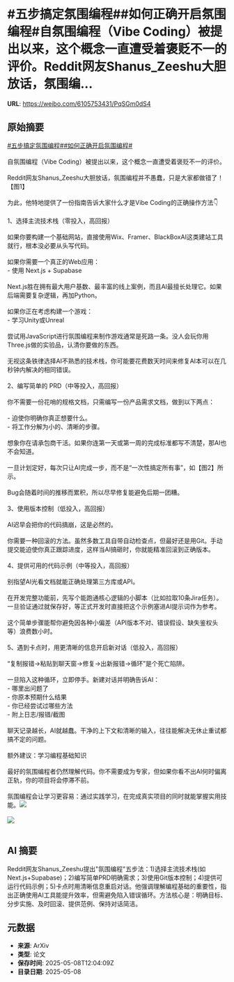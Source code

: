 # #五步搞定氛围编程##如何正确开启氛围编程#自氛围编程（Vibe Coding）被提出以来，这个概念一直遭受着褒贬不一的评价。Reddit网友Shanus_Zeeshu大胆放话，氛围编...

**URL**: https://weibo.com/6105753431/PqSGm0dS4

## 原始摘要

<a href="https://m.weibo.cn/search?containerid=231522type%3D1%26t%3D10%26q%3D%23%E4%BA%94%E6%AD%A5%E6%90%9E%E5%AE%9A%E6%B0%9B%E5%9B%B4%E7%BC%96%E7%A8%8B%23&amp;extparam=%23%E4%BA%94%E6%AD%A5%E6%90%9E%E5%AE%9A%E6%B0%9B%E5%9B%B4%E7%BC%96%E7%A8%8B%23" data-hide=""><span class="surl-text">#五步搞定氛围编程#</span></a><a href="https://m.weibo.cn/search?containerid=231522type%3D1%26t%3D10%26q%3D%23%E5%A6%82%E4%BD%95%E6%AD%A3%E7%A1%AE%E5%BC%80%E5%90%AF%E6%B0%9B%E5%9B%B4%E7%BC%96%E7%A8%8B%23&amp;extparam=%23%E5%A6%82%E4%BD%95%E6%AD%A3%E7%A1%AE%E5%BC%80%E5%90%AF%E6%B0%9B%E5%9B%B4%E7%BC%96%E7%A8%8B%23" data-hide=""><span class="surl-text">#如何正确开启氛围编程#</span></a><br><br>自氛围编程（Vibe Coding）被提出以来，这个概念一直遭受着褒贬不一的评价。<br><br>Reddit网友Shanus_Zeeshu大胆放话，氛围编程并不愚蠢，只是大家都做错了！【图1】<br><br>为此，他特地提供了一份指南告诉大家什么才是Vibe Coding的正确操作方法👇<br><br>1、选择主流技术栈（零投入，高回报）<br><br>如果你要构建一个基础网站，直接使用Wix、Framer、BlackBoxAI这类建站工具就行，根本没必要从头写代码。<br><br>如果你需要一个真正的Web应用：<br>- 使用 Next.js + Supabase<br><br>Next.js胜在拥有最大用户基数、最丰富的线上案例，而且AI最擅长处理它。如果后端需要复杂逻辑，再加Python。<br><br>如果你正在考虑构建一个游戏：<br>- 学习Unity或Unreal<br><br>尝试用JavaScript进行氛围编程来制作游戏通常是死路一条。没人会玩你用Three.js做的实验品，认清你要做的东西。<br><br>无视这条铁律选择AI不熟悉的技术栈，你可能要花费数天时间来修复AI本可以在几秒钟内解决的相同错误。<br><br>2、编写简单的 PRD（中等投入，高回报）<br><br>你不需要一份花哨的规格文档，只需编写一份产品需求文档，做到以下两点：<br><br>- 迫使你明确你真正想要什么。<br>- 将工作分解为小的、清晰的步骤。<br><br>想象你在请承包商干活。如果你连第一天或第一周的完成标准都写不清楚，那AI也不会知道。<br><br>一旦计划定好，每次只让AI完成一步，而不是“一次性搞定所有事”，如【图2】所示。<br><br>Bug会随着时间的推移而累积，所以尽早修复能避免后期一团糟。<br><br>3、使用版本控制（低投入，高回报）<br><br>AI迟早会把你的代码搞崩，这是必然的。<br><br>你需要一种回滚的方法。虽然多数工具自带自动检查点，但最好还是用Git。手动提交能迫使你真正跟踪进度，这样当AI搞砸时，你就能精准回滚到正确版本。<br><br>4、提供可用的代码示例（中等投入，高回报）<br><br>别指望AI光看文档就能正确处理第三方库或API。<br><br>在开发完整功能前，先写个能跑通核心逻辑的小脚本（比如拉取10条Jira任务）。一旦验证通过就保存好，等正式开发时直接把这个示例塞进AI提示词作为参考。<br><br>这个简单步骤能帮你避免因各种小偏差（API版本不对、错误假设、缺失鉴权头等）浪费数小时。<br><br>5、遇到卡点时，用更清晰的信息开启新对话（低投入，高回报）<br><br>“复制报错→粘贴到聊天窗→修复→出新报错→循环”是个死亡陷阱。<br><br>一旦陷入这种循环，立即停手。新建对话并明确告诉AI：<br>- 哪里出问题了<br>- 你原本预期什么结果<br>- 你已经尝试过哪些方法<br>- 附上日志/报错/截图<br><br>聊天记录越长，AI就越蠢。干净的上下文和清晰的输入，往往能解决无休止重试都搞不定的问题。<br><br>额外建议：学习编程基础知识<br><br>最好的氛围编程者仍然理解代码。你不需要成为专家，但如果你看不出AI何时偏离正轨，你的项目将会停滞不前。<br><br>氛围编程会让学习更容易：通过实践学习，在完成真实项目的同时就能掌握实用技能。<img style="" src="https://tvax3.sinaimg.cn/large/006Fd7o3gy1i1861lpgfcj30p80h0n4q.jpg" referrerpolicy="no-referrer"><br><br><img style="" src="https://tvax2.sinaimg.cn/large/006Fd7o3gy1i1861n7kz4j30io09i75q.jpg" referrerpolicy="no-referrer"><br><br>

## AI 摘要

Reddit网友Shanus_Zeeshu提出"氛围编程"五步法：1)选择主流技术栈(如Next.js+Supabase)；2)编写简单PRD明确需求；3)使用Git版本控制；4)提供可运行代码示例；5)卡点时用清晰信息重启对话。他强调理解编程基础的重要性，指出正确使用AI工具能提升效率，但需避免陷入错误循环。方法核心是：明确目标、分步实施、及时回滚、提供范例、保持对话简洁。

## 元数据

- **来源**: ArXiv
- **类型**: 论文
- **保存时间**: 2025-05-08T12:04:09Z
- **目录日期**: 2025-05-08

